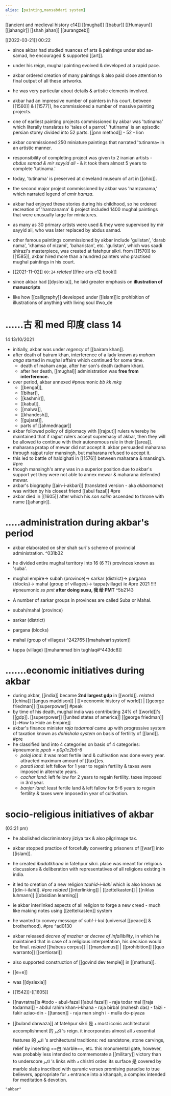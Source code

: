 ```yaml
---
alias: [painting,mansabdari system]
---
```

[[ancient and medieval history c14]]
[[mughal]] [[babur]] [[Humayun]] [[jahangir]] [[shah jahan]] [[aurangzeb]]

[[2022-03-21]] 00:22
- since akbar had studied nuances of arts & paintings under abd as-samad, he encouraged & supported [[art]].
- under his reign, mughal painting evolved & developed at a rapid pace.
- akbar ordered creation of many paintings & also paid close attention to final output of all these artworks.
- he was very particular about details & artistic elements involved.
- akbar had an impressive number of painters in his court. between [[1560]] & [[1577]], he commissioned a number of massive painting projects.
- one of earliest painting projects commissioned by akbar was 'tutinama' which literally translates to 'tales of a parrot.' 'tutinama' is an episodic persian storey divided into 52 parts. [[pnn method]] - 52 - lion
- akbar commissioned 250 miniature paintings that narrated 'tutinama• in an artistic manner.
- responsibility of completing project was given to 2 iranian artists - *abdus samad & mir sayyid ali* - & it took them almost 5 years to complete 'tutinama.'
- today, 'tutinama' is preserved at cleveland museum of art in [[ohio]].
- the second major project commissioned by akbar was 'hamzanama,' which narrated legend of *amir hamza*.
- akbar had enjoyed these stories during his childhood, so he ordered recreation of 'hamzanama' & project included 1400 mughal paintings that were unusually large for miniatures.
- as many as 30 primary artists were used & they were supervised by mir sayyid ali, who was later replaced by abdus samad.
- other famous paintings commissioned by akbar include 'gulistan', 'darab nama', 'khamsa of nizami', 'baharistan', etc. 'gulistan', which was saadi shirazi's masterpiece, was created at fatehpur sikri. from [[1570]] to [[1585]], akbar hired more than a hundred painters who practised mughal paintings in his court.

- [[2021-11-02]] `00:24` _related_ [[fine arts c12 book]]
- since akbar had [[dyslexia]], he laid greater emphasis on **illustration of manuscripts**
- like how [[calligraphy]] developed under [[islam]]ic prohibition of illustrations of anything with living soul #wo_de 
# ......古 和 med 印度 class 14
14 13/10/2021
- initially, akbar was under _regency_ of [[bairam khan]].
- after death of bairam khan, interference of a lady known as _maham anga_ started in mughal affairs which continued for some time.
	- death of maham anga, after her son's death (adham khan).
	- after her death, [[mughal]] administration was **free from interference.**
- over period, akbar annexed #pneumonic _bb kk mkg_
	- [[bengal]],
	- [[bihar]],
	- [[kashmir]],
	- [[kabul]],
	- [[malwa]],
	- [[khandesh]],
	- [[gujarat]],
	- parts of [[ahmednagar]]
- akbar followed policy of diplomacy with [[rajput]] rulers whereby he maintained that if rajput rulers accept supremacy of akbar, then they will be allowed to continue with their autonomous rule in their [[area]].
- maharana pratap of mewar did not accept it. akbar persuaded maharana through rajput ruler mansingh, but maharana refused to accept it.
- this led to battle of haldighati in [[1576]] between maharana & mansingh. #pre 
- though mansingh's army was in a superior position due to akbar's support yet they were not able to annex mewar & maharana defended mewar.
- akbar's biography [[ain-i-akbari]] (translated version - aka _akbarnama_) was written by his closest friend [[abul fazal]] #pre 
- akbar died in [[1605]] after which his _son salim_ ascended to throne with name [[jahangir]].
# .....administration during akbar's period
- akbar elaborated on sher shah suri's scheme of provincial administration. ^031b32
- he divided entire mughal territory into 16 (6 ??) provinces known as 'suba'.
- mughal empire-> subah (province)-> sarkar (district)-> pargana (blocks)-> mahal (group of villages)-> tappa(village) ie #pre 2021 !!!! #pneumonic _ss pmt_ __after doing susu, 我 给 PMT__ ^5b2143
- A number of sarkar groups in provinces are called Suba or Mahal.

- subah/mahal (province)
- sarkar (district)
- pargana (blocks)
- mahal (group of villages) ^242765 [[mahalwari system]]
- tappa (village) [[muhammad bin tughlaq#^443dc8]]
# .......economic initiatives during akbar
- during akbar, [[india]] became **2nd largest gdp** in [[world]]. _related_ [[china]] [[angus maddison]] | [[=economic history of world]] | [[george friedman]] [[superpower]] #peak 
- by time of his death, mughal india was contributing 24% of [[world]]'s [[gdp]]. [[superpower]] [[united states of america]] [[george friedman]] [[=How to Hide an Empire]]
- akbar's finance minister _raja todarmal_ came up with progressive system of taxation known as _dahishala system_ on basis of fertility of [[land]]. #pre 
- he classified land into 4 categories on basis of 4 categories: #pneumonic _ppcb = p0p1c2b5-6_
	- _polaj land_: it was most fertile land & cultivation was done every year. attracted maximum amount of [[tax]]es.
	- _parati land_: left fellow for 1 year to regain fertility & taxes were imposed in alternate years.
	- _cachar land_: left fellow for 2 years to regain fertility. taxes imposed in 3rd year.
	- _banjar land_: least fertile land & left fallow for 5-6 years to regain fertility & taxes were imposed in year of cultivation.
# socio-religious initiatives of akbar
(03:21 pm)
- he abolished discriminatory jiziya tax & also pilgrimage tax.
- akbar stopped practice of forcefully converting prisoners of [[war]] into [[islam]].
- he created _ibadatkhana_ in fatehpur sikri. place was meant for religious discussions & deliberation with representatives of all religions existing in india.
- it led to creation of a new religion _tauhid-i-ilahi_ which is also known as [[din-i-ilahi]]. #pre _related_ [[interlinking]] | [[zettelkasten]] | [[niklas luhmann]] [[obsidian learning]]
- ie akbar interlinked aspects of all religion to forge a new creed
		- much like making notes using [[zettelkasten]] system
- he wanted to convey message of _suhl-i-kul_ (universal [[peace]] & brotherhood). #pre ^ad0130
- akbar released _decree of mazhar_ or _decree of infallibility_, in which he maintained that in case of a religious interpretation, his decision would be final. _related_ [[habeus corpus]] | [[mandamus]] | [[prohibition]] [[quo warranto]] [[certiorari]] 
- also supported construction of [[govind dev temple]] in [[mathura]].

- [[e=e]]
- was [[dyslexia]]
- [[1542]]-[[1605]]
- [[navratna]]s #todo 
	  - abul-fazal [[abul fazal]]
	  - raja todar mal [[raja todarmal]]
	  - abdul rahim khan-i-khana
	  - raja birbal (mahesh das)
	  - faizi
	  - fakir aziao-din
	  - [[tansen]]
	  - raja man singh i
	  - mulla do-piyaza

- [[buland darwaza]] at fatehpur sikri 是 د most iconic architectural accomplishment 的 ﷳ ’s reign. it incorporates almost all د essential features 的 ﷳ ’s architectural traditions: red sandstone, stone carvings, relief by inserting ==白 marble==, etc. this monumental gate, however, was probably less intended to commemorate a [[military]] victory than to underscore ﷳ ’s links with د chishti order. its surface 是 covered by marble slabs inscribed with quranic verses promising paradise to true believers, appropriate for د entrance into a khanqah, a complex intended for meditation & devotion.
```query
"akbar"
```